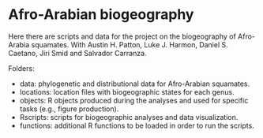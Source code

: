 # Afro-Arabian biogeography
Here there are scripts and data for the project on the biogeography of Afro-Arabia squamates. 
With Austin H. Patton, Luke J. Harmon, Daniel S. Caetano, Jiri Smid and Salvador Carranza.

Folders: 
- data: phylogenetic and distributional data for Afro-Arabian squamates.
- locations: location files with biogeographic states for each genus.
- objects: R objects produced during the analyses and used for specific tasks (e.g., figure production).
- Rscripts: scripts for biogeographic analyses and data visualization.
- functions: additional R functions to be loaded in order to run the scripts.

